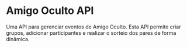 # Amigo Oculto API
Uma API para gerenciar eventos de Amigo Oculto. Esta API permite criar grupos, adicionar participantes e realizar o sorteio dos pares de forma dinâmica.
